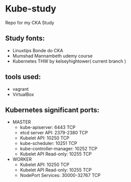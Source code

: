# Kube-study

Repo for my CKA Study

## Study fonts:

+ Linuxtips Bonde do CKA
+ Mumshad Mannambeth udemy course
+ Kubernetes THW by kelseyhightower( current branch )

## tools used:

+ vagrant
+ VirtualBox

## Kubernetes significant ports:

+ MASTER
  + kube-apiserver: 6443 TCP
  + etcd server API: 2379-2380 TCP
  + Kubelet API: 10250 TCP
  + kube-scheduler: 10251 TCP
  + kube-controller-manager: 10252 TCP
  + Kubelet API Read-only: 10255 TCP
+ WORKER 
  + Kubelet API: 10250 TCP
  + Kubelet API Read-only: 10255 TCP
  + NodePort Services: 30000-32767 TCP
